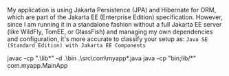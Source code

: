 My application is using Jakarta Persistence (JPA) and Hibernate for ORM, which are part of the Jakarta EE (Enterprise Edition) specification. However, since I am running it in a standalone fashion without a full Jakarta EE server (like WildFly, TomEE, or GlassFish) and managing my own dependencies and configuration, it's more accurate to classify your setup as: `Java SE (Standard Edition) with Jakarta EE Components`


javac -cp ".\lib\*" -d .\bin .\src\com\myapp\*.java
java -cp "bin;lib/*" com.myapp.MainApp